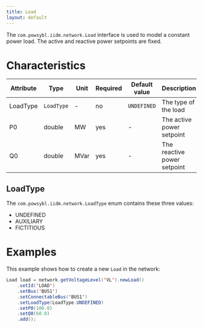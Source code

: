 ```yaml
---
title: Load
layout: default
---
```


The `com.powsybl.iidm.network.Load` interface is used to model a constant power load. The active and reactive power
setpoints are fixed.

# Characteristics

| Attribute | Type | Unit | Required | Default value | Description |
| --------- | ---- | ---- |-------- | ------------- | ----------- |
| LoadType | `LoadType` | - | no | `UNDEFINED` | The type of the load |
| P0 | double | MW | yes | - | The active power setpoint |
| Q0 | double | MVar | yes | - | The reactive power setpoint |

## LoadType
The `com.powsybl.iidm.network.LoadType` enum contains these three values:
- UNDEFINED
- AUXILIARY
- FICTITIOUS

# Examples
This example shows how to create a new `Load` in the network:
```java
Load load = network.getVoltageLevel('VL').newLoad()
    .setId('LOAD')
    .setBus('BUS1')
    .setConnectableBus('BUS1')
    .setLoadType(LoadType.UNDEFINED)
    .setP0(100.0)
    .setQ0(60.0)
    .add();
```
